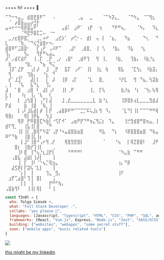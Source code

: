 ++++ hi! ++++ :ghost:

⠉⠙⠒⠲⣤⣀⠀⣾⣿⣟⣿⠟⠉⠀⠀⠠⠀⠀⠀⠀⠀⠀⠀⢀⣤⠀⠀⣀⠀⠀⠀⠈⠉⠳⡽⣄⡀⠀⠀⠈⠙⠳⣄⠀⠈⠉⢻⣆⠀⠀⠈⠀⡴⣿⣷⣤⣤⡴⣚⡗⠀⠀⠀⠀⠀
⣤⠴⠖⠒⠒⢿⡿⣿⣥⠟⠁⠀⠀⠀⠀⠀⠀⠀⣠⣾⠅⠀⣰⠟⠁⠀⢰⡟⠀⠀⢲⠀⠀⠀⠙⠟⠛⢦⡀⠀⠀⠀⠈⠳⡄⠀⠀⠹⣆⠀⠀⠀⠀⠀⠈⠻⣟⡻⣿⣏⣉⠤⠀⠐⠒
⠀⣀⡰⣖⣿⡿⣿⡁⠀⠀⢀⡀⠴⠞⠀⠀⣠⣞⡵⠁⠀⡴⢋⠂⠄⠀⣾⡇⠀⢤⠀⡇⠀⠈⣦⡀⠀⠀⠹⣦⠀⠀⠀⠀⠙⢆⠀⠀⠙⣇⠀⠀⠀⠈⢷⡀⠈⠙⢮⣙⣾⣿⠖⠲⠄
⣾⣿⠿⠋⣨⣿⣿⠂⠀⠀⡏⢠⠞⠀⢠⠼⠟⠉⠀⠀⢀⣼⠃⠀⢀⣾⣿⡀⠀⢸⠀⢣⠀⠀⠘⣷⡄⠀⠀⠹⣧⠀⠀⠘⣆⠀⠀⠀⠀⢹⡄⠀⠀⠀⠀⢳⡄⠀⠀⢻⡟⠛⢦⣴⣄
⡼⠁⡠⣾⢏⣾⠏⠀⠀⢸⢀⡏⠀⢀⡟⠀⢀⡔⠀⢠⣿⠃⠀⢀⣾⠟⢹⠀⠀⢻⠀⢸⡀⠀⠀⠸⣷⡀⠀⠀⢹⣷⡄⠀⠸⣷⡘⣆⠀⠀⣷⠀⠀⠀⠀⠘⣷⡀⠀⠀⠙⣦⠀⠻⣌
⠀⢸⡽⠁⣜⡟⠀⠀⢠⡇⡼⠀⠀⣸⠀⢀⡟⠀⠀⣯⡏⠀⢠⠞⠁⠀⢸⡇⠀⢸⣆⠀⢷⠀⠀⠀⢿⣧⠀⠀⠈⣏⢳⡄⠀⠸⣷⣽⡄⠀⢻⠀⠀⢀⡀⠀⢹⣷⡄⠀⠀⠘⣆⠀⠙
⠀⡞⠁⣸⣹⠁⠀⠀⣼⡇⡇⠀⠀⡇⠀⡼⠀⠀⢸⡿⠀⢠⡏⠀⠀⠀⠈⣇⠀⠀⣿⡀⠀⠀⠀⠀⠘⡞⣇⠀⠀⢻⠀⠙⣦⡀⢳⣽⣷⡀⢸⠀⠀⠈⢧⠀⠀⣧⠙⣆⠀⠀⢹⡄⠀
⣼⠀⠀⠁⣿⠀⠀⣰⣿⠀⠇⠀⣼⡇⢠⠇⠀⠀⢸⡇⢀⠟⠀⠀⠀⠀⠀⢸⡀⠀⡏⢧⠀⠀⠀⠀⠀⣷⡸⣦⠀⠘⡆⠀⠈⢳⡄⢧⢿⣇⢸⠀⠀⠀⠸⡆⠀⢸⡄⠈⢧⠀⠀⢇⠀
⠃⠀⠀⠀⡇⠀⣰⢳⣿⢸⠀⢠⠋⡇⣼⠀⠀⠀⣸⢀⣞⣀⣀⣀⣀⣀⣀⣀⣇⠀⣷⠘⣆⠀⠀⠀⠀⢸⡿⣿⡷⢴⣇⣀⣀⣀⣻⣾⣼⡟⣾⠀⠀⠀⠀⣷⠀⢸⣿⠀⠈⢷⡀⢸⠀
⠀⠀⠀⠀⡇⢠⠇⣸⣧⣾⡇⡾⠀⡇⡟⠀⢀⣴⣿⡿⠟⠛⠉⠉⣉⡉⠯⢥⣸⡆⢻⠀⠹⡄⠀⠀⠀⠈⣇⠙⡇⢸⡇⠉⠉⠉⠛⠛⢿⢿⣿⡆⠀⠀⠀⢿⡇⢸⡿⣧⠀⠀⢳⣸⠀
⠀⠀⠀⠀⢿⡿⠀⡟⠿⣿⣿⣏⠳⣷⡇⠐⢫⡏⠺⠁⠀⣠⣶⠟⡟⠙⠛⢶⣌⢻⣌⡆⠀⠹⣄⠀⠀⠀⢸⡚⣻⣾⣿⠛⣿⢶⣤⡀⢸⣾⠏⢻⡀⠀⠀⢸⣧⢸⡇⣿⠀⠀⠈⠛⠀
⠀⠀⠀⠀⢸⡇⢸⡇⢀⣿⢿⠋⠳⣽⠁⢠⡟⠘⠲⣤⣾⣿⣷⣶⣿⠀⠀⠀⠀⠀⠻⣧⠀⠀⠙⡆⠀⠀⠸⡿⣿⣿⣿⣶⣿⠀⠙⢷⣤⠿⠋⠙⣷⠀⠀⢸⣿⢸⣇⢸⡆⠀⠀⠀⠀
⠀⠀⠀⠀⠀⡇⣸⠃⢸⣿⠚⢠⠖⢻⢀⡞⠀⠀⠀⢿⣿⣻⣟⣿⡇⠀⠀⠀⠀⠀⠀⠈⠀⠀⠀⠘⢦⠀⠀⡇⢿⣝⣿⣿⠇⠀⠀⣸⠟⠀⠀⠀⣿⡆⠀⢸⣿⡞⢹⢸⡇⠀⠀⠀⢀
⠀⠀⠀⠀⢸⠇⣿⠀⢸⠙⢦⡘⣆⣸⡟⡇⠀⠀⠀⠀⠙⠛⠛⠛⠃⠀⠀⠀⠀⠀⠀⠀⠀⠀⠀⠀⠈⠳⣄⣷⠀⠉⠛⠛⠀⠀⠀⠀⠀⠀⠀⢠⣿⣧⠀⣼⣾⡇⢸⡼⡇⠀⠀⠀⢸
⠀⠀⠀⠀⢸⠀⡏⠀⢸⠇⠈⠑⢦⡉⢿⣲⣄⠀⠀⠀⠀⠀⠀⠀⠀⠀⠀⠀⠀⠀⠀⠀⠀⠀⠀⠀⢰⡄⠙⡿⠀⠀⠀⠀⠀⠀⠀⠀⠀⠀⠀⣼⣫⡿⡇⡏⣽⢧⠈⣇⡇⠀⠀⠀⢸
⠀⠀⠀⠀⠈⡆⡇⠀⢸⠀⠀⠀⠀⢹⣄⠀⣻⡄⠀⠀⠀⠀⠀⠀⠀⠀⠀⠀⠀⠀⠀⠀⠀⠀⠀⠀⢸⠏⠀⠀⠀⠀⠀⠀⠀⠀⠀⠀⠀⠀⣰⡟⢉⣴⣿⠃⢹⢸⠀⣿⡇⠀⠀⠀⢨
⠀⠀⠀⠀⠀⡇⡇⠀⢸⠀⠀⠀⠀⠀⡟⠛⠋⢷⡄⠀⠀⠀⠀⠀⠀⠀⠀⠀⠀⠀⠀⠀⠀⠀⠀⠀⠀⠀⠀⠀⠀⠀⠀⠀⠀⠀⠀⠀⠀⢠⣿⣷⢻⠇⠀⠀⢸⢸⡇⢿⡇⠀⠀⠃⢸


```javascript
const f3n0l = {
  who: Tolga Simsek ⚡️,
  what: "Full Stack Developer ☄️",
  collabs: "yes please 💫",
  languages: [Javascript, "Typescript", "HTML", "CSS", "PHP", "SQL", and a bit of luck],
  frameworks: [React, "Vue.js", Express, "Node.js", "Jest", "SASS/SCSS", "socket.io"],
  building: ["websites", "webapps", "some secret stuff"],
  soon: ["mobile apps", "music related tools"]
}
```


<img src="https://media.tenor.com/sv1KYfbNLwcAAAAC/anime-moon.gif">


<a href="https://www.linkedin.com/in/tolga-simsek-0b0a42203/" target=”_blank”>this might be my linkedin</a>

